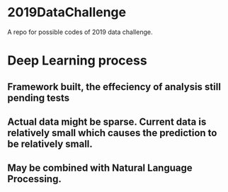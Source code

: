 # 2019DataChallenge
A repo for possible codes of 2019 data challenge.

# Deep Learning process
## Framework built, the effeciency of analysis still pending tests
## Actual data might be sparse. Current data is relatively small which causes the prediction to be relatively small.
## May be combined with Natural Language Processing.
